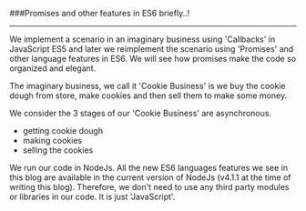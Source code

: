 ###Promises and other features in ES6 briefly..!
***

We implement a scenario in an imaginary business using 'Callbacks' in JavaScript ES5 and later we reimplement the scenario using 'Promises' and other language features in ES6. We will see how promises make the code so organized and elegant.

The imaginary business, we call it 'Cookie Business' is we buy the cookie dough from store, make cookies and then sell them to make  some money.

We consider the 3 stages of our 'Cookie Business' are asynchronous.

* getting cookie dough
* making cookies
* selling the cookies

We run our code in NodeJs. All the new ES6 languages features we see in this blog are available in the current version of NodeJs (v4.1.1 at the time of writing this blog). Therefore, we don't need to use any third party modules or libraries in our code. It is just 'JavaScript'.